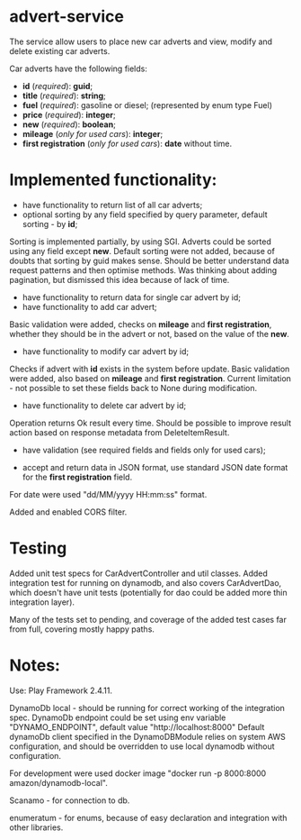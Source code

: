 # advert-service
The service allow users to place new car adverts and view, modify and delete existing car adverts.

Car adverts have the following fields:
* **id** (_required_): **guid**;
* **title** (_required_): **string**;
* **fuel** (_required_): gasoline or diesel; (represented by enum type Fuel)
* **price** (_required_): **integer**;
* **new** (_required_): **boolean**;
* **mileage** (_only for used cars_): **integer**;
* **first registration** (_only for used cars_): **date** without time.

# Implemented functionality:

* have functionality to return list of all car adverts;
* optional sorting by any field specified by query parameter, default sorting - by **id**;

Sorting is implemented partially, by using SGI. Adverts could be sorted using any field except **new**.
Default sorting were not added, because of doubts that sorting by guid makes sense.
Should be better understand data request patterns and then optimise methods.
Was thinking about adding pagination, but dismissed this idea because of lack of time.

* have functionality to return data for single car advert by id;
* have functionality to add car advert;

Basic validation were added, checks on **mileage** and **first registration**, whether they should
be in the advert or not, based on the value of the **new**.

* have functionality to modify car advert by id;

Checks if advert with **id** exists in the system before update.
Basic validation were added, also based on **mileage** and **first registration**.
Current limitation - not possible to set these fields back to None during modification.

* have functionality to delete car advert by id;

Operation returns Ok result every time. Should be possible to improve result action based on
response metadata from DeleteItemResult.

* have validation (see required fields and fields only for used cars);

* accept and return data in JSON format, use standard JSON date format for the
**first registration** field.

For date were used "dd/MM/yyyy HH:mm:ss" format.

Added and enabled CORS filter.

# Testing

Added unit test specs for CarAdvertController and util classes.
Added integration test for running on dynamodb, and also covers CarAdvertDao, which doesn't have
unit tests (potentially for dao could be added more thin integration layer).

Many of the tests set to pending, and coverage of the added test cases far from full,
covering mostly happy paths.

# Notes:

Use:
Play Framework 2.4.11.

DynamoDb local - should be running for correct working of the integration spec.
DynamoDb endpoint could be set using env variable "DYNAMO_ENDPOINT", default value "http://localhost:8000"
Default dynamoDb client specified in the DynamoDBModule relies on system AWS configuration, and
should be overridden to use local dynamodb without configuration.

For development were used docker image "docker run -p 8000:8000 amazon/dynamodb-local".


Scanamo - for connection to db.

enumeratum - for enums, because of easy declaration and integration with other libraries.


